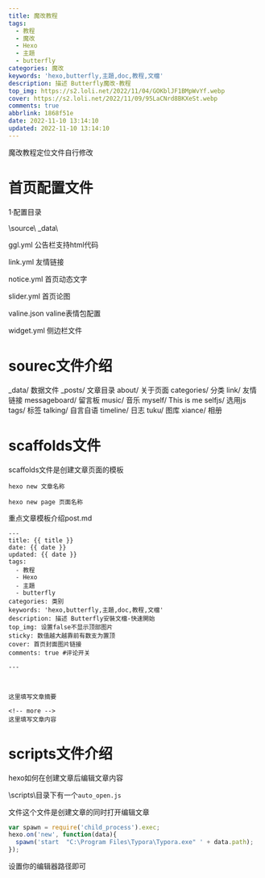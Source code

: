 ```yaml
---
title: 魔改教程
tags:
  - 教程
  - 魔改
  - Hexo
  - 主題
  - butterfly
categories: 魔改
keywords: 'hexo,butterfly,主題,doc,教程,文檔'
description: 描述 Butterfly魔改-教程
top_img: https://s2.loli.net/2022/11/04/GOKblJF1BMpWvYf.webp
cover: https://s2.loli.net/2022/11/09/95LaCNrd8BKXeSt.webp
comments: true
abbrlink: 1868f51e
date: 2022-11-10 13:14:10
updated: 2022-11-10 13:14:10
---
```




魔改教程定位文件自行修改

<!-- more -->

# 首页配置文件

1·配置目录

\source\ _data\

ggl.yml 公告栏支持html代码

link.yml 友情链接

notice.yml 首页动态文字

slider.yml 首页论图

valine.json valine表情包配置

widget.yml 侧边栏文件

# sourec文件介绍

_data/		数据文件
_posts/		文章目录
about/		关于页面
categories/		分类
link/		友情链接
messageboard/		留言板
music/		音乐
myself/		This is me
selfjs/		选用js
tags/		标签
talking/		自言自语
timeline/		日志
tuku/		图库
xiance/		相册

# scaffolds文件

scaffolds文件是创建文章页面的模板

`hexo new 文章名称`

`hexo new page 页面名称`

重点文章模板介绍post.md

~~~
---
title: {{ title }}
date: {{ date }}
updated: {{ date }}
tags:
  - 教程
  - Hexo
  - 主題
  - butterfly
categories: 类别
keywords: 'hexo,butterfly,主題,doc,教程,文檔'
description: 描述 Butterfly安裝文檔-快速開始
top_img: 设置false不显示顶部图片
sticky: 数值越大越靠前有数支为置顶
cover: 首页封面图片链接
comments: true #评论开关

---



这里填写文章摘要

<!-- more -->
这里填写文章内容
~~~

# scripts文件介绍

hexo如何在创建文章后编辑文章内容

\scripts\目录下有一个`auto_open.js`

文件这个文件是创建文章的同时打开编辑文章

~~~js
var spawn = require('child_process').exec;
hexo.on('new', function(data){
  spawn('start  "C:\Program Files\Typora\Typora.exe" ' + data.path);
});
~~~

设置你的编辑器路径即可



